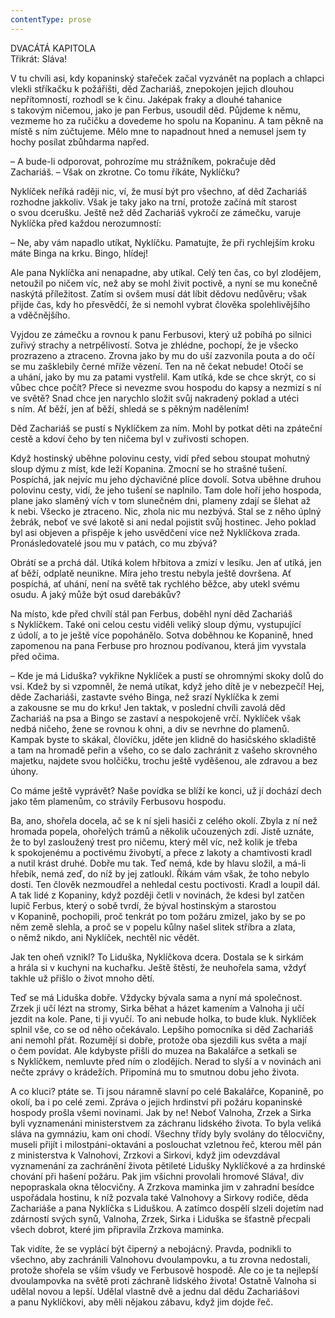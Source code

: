 ```yaml
---
contentType: prose
---
```


DVACÁTÁ KAPITOLA  
Třikrát: Sláva!

  

V tu chvíli asi, kdy kopaninský stařeček začal vyzvánět na poplach a chlapci vlekli stříkačku k požářišti, děd Zachariáš, znepokojen jejich dlouhou nepřítomností, rozhodl se k činu. Jaképak fraky a dlouhé tahanice s takovým ničemou, jako je pan Ferbus, usoudil děd. Půjdeme k němu, vezmeme ho za ručičku a dovedeme ho spolu na Kopaninu. A tam pěkně na místě s ním zúčtujeme. Mělo mne to napadnout hned a nemusel jsem ty hochy posílat zbůhdarma napřed.

– A bude-li odporovat, pohrozíme mu strážníkem, pokračuje děd Zachariáš. – Však on zkrotne. Co tomu říkáte, Nyklíčku?

Nyklíček neříká raději nic, ví, že musí být pro všechno, ať děd Zachariáš rozhodne jakkoliv. Však je taky jako na trní, protože začíná mít starost o svou dcerušku. Ještě než děd Zachariáš vykročí ze zámečku, varuje Nyklíčka před každou nerozumností:

– Ne, aby vám napadlo utíkat, Nyklíčku. Pamatujte, že při rychlejším kroku máte Binga na krku. Bingo, hlídej!

Ale pana Nyklíčka ani nenapadne, aby utíkal. Celý ten čas, co byl zlodějem, netoužil po ničem víc, než aby se mohl živit poctivě, a nyní se mu konečně naskýtá příležitost. Zatím si ovšem musí dát líbit dědovu nedůvěru; však přijde čas, kdy ho přesvědčí, že si nemohl vybrat člověka spolehlivějšího a vděčnějšího.

Vyjdou ze zámečku a rovnou k panu Ferbusovi, který už pobíhá po silnici zuřivý strachy a netrpělivostí. Sotva je zhlédne, pochopí, že je všecko prozrazeno a ztraceno. Zrovna jako by mu do uší zazvonila pouta a do očí se mu zašklebily černé mříže vězení. Ten na ně čekat nebude! Otočí se a uhání, jako by mu za patami vystřelil. Kam utíká, kde se chce skrýt, co si vůbec chce počít? Přece si nevezme svou hospodu do kapsy a nezmizí s ní ve světě? Snad chce jen narychlo složit svůj nakradený poklad a utéci s ním. Ať běží, jen ať běží, shledá se s pěkným nadělením!

Děd Zachariáš se pustí s Nyklíčkem za ním. Mohl by potkat děti na zpáteční cestě a kdoví čeho by ten ničema byl v zuřivosti schopen.

Když hostinský uběhne polovinu cesty, vidí před sebou stoupat mohutný sloup dýmu z míst, kde leží Kopanina. Zmocní se ho strašné tušení. Pospíchá, jak nejvíc mu jeho dýchavičné plíce dovolí. Sotva uběhne druhou polovinu cesty, vidí, že jeho tušení se naplnilo. Tam dole hoří jeho hospoda, plane jako slaměný vích v tom slunečném dni, plameny zdají se šlehat až k nebi. Všecko je ztraceno. Nic, zhola nic mu nezbývá. Stal se z něho úplný žebrák, neboť ve své lakotě si ani nedal pojistit svůj hostinec. Jeho poklad byl asi objeven a přispěje k jeho usvědčení více než Nyklíčkova zrada. Pronásledovatelé jsou mu v patách, co mu zbývá?

Obrátí se a prchá dál. Utíká kolem hřbitova a zmizí v lesíku. Jen ať utíká, jen ať běží, odplatě neunikne. Míra jeho trestu nebyla ještě dovršena. Ať pospíchá, ať uhání, není na světě tak rychlého běžce, aby utekl svému osudu. A jaký může být osud darebákův?

Na místo, kde před chvílí stál pan Ferbus, doběhl nyní děd Zachariáš s Nyklíčkem. Také oni celou cestu viděli veliký sloup dýmu, vystupující z údolí, a to je ještě více popohánělo. Sotva doběhnou ke Kopanině, hned zapomenou na pana Ferbuse pro hroznou podívanou, která jim vyvstala před očima.

– Kde je má Liduška? vykřikne Nyklíček a pustí se ohromnými skoky dolů do vsi. Kdež by si vzpomněl, že nemá utíkat, když jeho dítě je v nebezpečí! Hej, děde Zachariáši, zastavte svého Binga, než srazí Nyklíčka k zemi a zakousne se mu do krku! Jen taktak, v poslední chvíli zavolá děd Zachariáš na psa a Bingo se zastaví a nespokojeně vrčí. Nyklíček však nedbá ničeho, žene se rovnou k ohni, a div se nevrhne do plamenů. Kampak byste to skákal, človíčku, jděte jen klidně do hasičského skladiště a tam na hromadě peřin a všeho, co se dalo zachránit z vašeho skrovného majetku, najdete svou holčičku, trochu ještě vyděšenou, ale zdravou a bez úhony.

Co máme ještě vyprávět? Naše povídka se blíží ke konci, už jí dochází dech jako těm plamenům, co strávily Ferbusovu hospodu.

Ba, ano, shořela docela, ač se k ní sjeli hasiči z celého okolí. Zbyla z ní než hromada popela, ohořelých trámů a několik učouzených zdí. Jistě uznáte, že to byl zasloužený trest pro ničemu, který měl víc, než kolik je třeba k spokojenému a poctivému živobytí, a přece z lakoty a chamtivosti kradl a nutil krást druhé. Dobře mu tak. Teď nemá, kde by hlavu složil, a má-li hřebík, nemá zeď, do níž by jej za­tloukl. Říkám vám však, že toho nebylo dosti. Ten člověk nezmoudřel a nehledal cestu poctivosti. Kradl a loupil dál. A tak lidé z Kopaniny, když později četli v novinách, že kdesi byl zatčen lupič Ferbus, který o sobě tvrdí, že býval hostinským a starostou v Kopanině, pochopili, proč tenkrát po tom požáru zmizel, jako by se po něm země slehla, a proč se v popelu kůlny našel slitek stříbra a zlata, o němž nikdo, ani Nyklíček, nechtěl nic vědět.

Jak ten oheň vznikl? To Liduška, Nyklíčkova dcera. Dostala se k sirkám a hrála si v kuchyni na kuchařku. Ještě štěstí, že neuhořela sama, vždyť takhle už přišlo o život mnoho dětí.

Teď se má Liduška dobře. Vždycky bývala sama a nyní má společnost. Zrzek ji učí lézt na stromy, Sirka běhat a házet kamením a Valnoha ji učí jezdit na kole. Pane, ti ji vyučí. To ani nebude holka, to bude kluk. Nyklíček splnil vše, co se od něho očekávalo. Lepšího pomocníka si děd Zachariáš ani nemohl přát. Rozumějí si dobře, protože oba sjezdili kus světa a mají o čem povídat. Ale kdybyste přišli do muzea na Bakalářce a setkali se s Nyklíčkem, nemluvte před ním o zlodějích. Nerad to slyší a v novinách ani nečte zprávy o krádežích. Připomíná mu to smutnou dobu jeho života.

A co kluci? ptáte se. Ti jsou náramně slavní po celé Bakalářce, Kopanině, po okolí, ba i po celé zemi. Zpráva o jejich hrdinství při požáru kopaninské hospody prošla všemi novinami. Jak by ne! Neboť Valnoha, Zrzek a Sirka byli vyznamenáni ministerstvem za záchranu lidského života. To byla veliká sláva na gymnáziu, kam oni chodí. Všechny třídy byly svolány do tělocvičny, museli přijít i milostpáni-oktaváni a poslouchat vzletnou řeč, kterou měl pán z ministerstva k Valnohovi, Zrzkovi a Sirkovi, když jim odevzdával vyznamenání za zachránění života pětileté Lidušky Nyklíčkové a za hrdinské chování při hašení požáru. Pak jim všichni provolali hromové Sláva!, div nepopraskala okna tělocvičny. A Zrzkova maminka jim v zahradní besídce uspořádala hostinu, k níž pozvala také Valnohovy a Sirkovy rodiče, děda Zachariáše a pana Nyklíčka s Liduškou. A zatímco dospělí slzeli dojetím nad zdárností svých synů, Valnoha, Zrzek, Sirka i Liduška se šťastně přecpali všech dobrot, které jim připravila Zrzkova maminka.

Tak vidíte, že se vyplácí být čiperný a nebojácný. Pravda, podnikli to všechno, aby zachránili Valnohovu dvoulampovku, a tu zrovna nedostali, protože shořela se vším všudy ve Ferbusově hospodě. Ale co je ta nejlepší dvoulampovka na světě proti záchraně lidského života! Ostatně Valnoha si udělal novou a lepší. Udělal vlastně dvě a jednu dal dědu Zachariášovi a panu Nyklíčkovi, aby měli nějakou zábavu, když jim dojde řeč.
